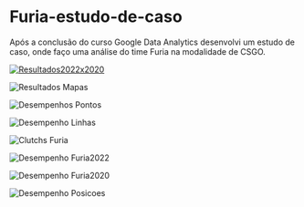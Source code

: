 # Furia-estudo-de-caso
Após a conclusão do curso Google Data Analytics desenvolvi um estudo de caso, onde faço uma análise do time Furia na modalidade de CSGO.

[
![Resultados2022x2020](https://user-images.githubusercontent.com/44827249/162538000-5697a937-f7c1-445d-98e7-71dbdf59af09.png)
](url)


![Resultados Mapas](https://user-images.githubusercontent.com/44827249/162538081-623b66e8-f9e0-4ce0-bb55-f53415a0a298.png)


![Desempenhos Pontos](https://user-images.githubusercontent.com/44827249/162538128-81894308-4655-4f68-8620-3320e4066cca.png)


![Desempenho Linhas](https://user-images.githubusercontent.com/44827249/162538144-8b8ef1c9-6d14-4df1-8b13-97e657800067.png)


![Clutchs Furia](https://user-images.githubusercontent.com/44827249/162538167-abf5439b-8a7c-420a-b7ba-f523d5b729bc.png)


![Desempenho Furia2022](https://user-images.githubusercontent.com/44827249/162539559-3712bc8e-7410-426b-990f-e8d7b53e1da2.png)




![Desempenho Furia2020](https://user-images.githubusercontent.com/44827249/162538190-edfa874d-d252-444e-ba35-7050bd6ead7a.png)



![Desempenho Posicoes](https://user-images.githubusercontent.com/44827249/162538203-5a29a6b0-f4db-4300-a946-bb7bd50fb3fb.png)



